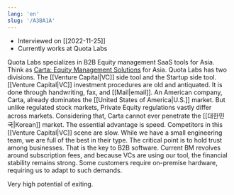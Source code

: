 ```yaml
---
lang: 'en'
slug: '/A3BA1A'
---
```


- Interviewed on [[2022-11-25]]
- Currently works at Quota Labs

Quota Labs specializes in B2B Equity management SaaS tools for Asia.
Think as [Carta: Equity Management Solutions](https://carta.com/) for Asia.
Quota Labs has two divisions.
The [[Venture Capital|VC]] side tool and the Startup side tool.
[[Venture Capital|VC]] investment procedures are old and antiquated.
It is done through handwriting, fax, and [[Mail|email]].
An American company, Carta, already dominates the [[United States of America|U.S.]] market.
But unlike regulated stock markets, Private Equity regulations vastly differ across markets.
Considering that, Carta cannot ever penetrate the [[대한민국|Korean]] market.
The essential advantage is speed.
Competitors in this [[Venture Capital|VC]] scene are slow.
While we have a small engineering team, we are full of the best in their type.
The critical point is to hold trust among businesses.
That is the key to B2B software.
Current BM revolves around subscription fees, and because VCs are using our tool, the financial stability remains strong.
Some customers require on-premise hardware, requiring us to adapt to such demands.

<Admonition type="info" title="I love my job because..." icon="💙">
Very high potential of exiting.
</Admonition>
